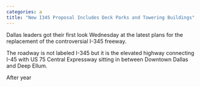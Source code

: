 ```yaml
---
categories: a
title: "New I345 Proposal Includes Deck Parks and Towering Buildings"
---
```


Dallas leaders got their first look Wednesday at the latest plans for the replacement of the controversial I-345 freeway.



The roadway is not labeled I-345 but it is the elevated highway connecting I-45 with US 75 Central Expressway sitting in between Downtown Dallas and Deep Ellum.



After year